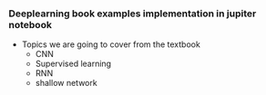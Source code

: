 ### Deeplearning book examples implementation in jupiter notebook
  - Topics we are going to cover from the textbook
     - CNN
     - Supervised learning
     - RNN
     - shallow network
